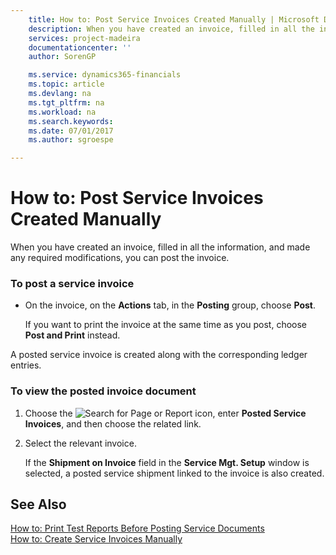 ```yaml
---
    title: How to: Post Service Invoices Created Manually | Microsoft Docs
    description: When you have created an invoice, filled in all the information, and made any required modifications, you can post the invoice.
    services: project-madeira
    documentationcenter: ''
    author: SorenGP

    ms.service: dynamics365-financials
    ms.topic: article
    ms.devlang: na
    ms.tgt_pltfrm: na
    ms.workload: na
    ms.search.keywords:
    ms.date: 07/01/2017
    ms.author: sgroespe

---
```

# How to: Post Service Invoices Created Manually
When you have created an invoice, filled in all the information, and made any required modifications, you can post the invoice.  
  
### To post a service invoice  
  
-   On the invoice, on the **Actions** tab, in the **Posting** group, choose **Post**.  
  
     If you want to print the invoice at the same time as you post, choose **Post and Print** instead.  
  
 A posted service invoice is created along with the corresponding ledger entries.  
  
### To view the posted invoice document  
  
1.  Choose the ![Search for Page or Report](media/ui-search/search_small.png "Search for Page or Report icon") icon, enter **Posted Service Invoices**, and then choose the related link.  
  
2.  Select the relevant invoice.  
  
     If the **Shipment on Invoice** field in the **Service Mgt. Setup** window is selected, a posted service shipment linked to the invoice is also created.  
  
## See Also  
 [How to: Print Test Reports Before Posting Service Documents](../how-to-print-test-reports-before-posting-service-documents.md)   
 [How to: Create Service Invoices Manually](../how-to-create-service-invoices-manually.md)